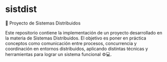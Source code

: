 # sistdist
📌 Proyecto de Sistemas Distribuidos

Este repositorio contiene la implementación de un proyecto desarrollado en la materia de Sistemas Distribuidos.
El objetivo es poner en práctica conceptos como comunicación entre procesos, concurrencia y coordinación en entornos distribuidos, aplicando distintas técnicas y herramientas para lograr un sistema funcional ⚙️💻.
